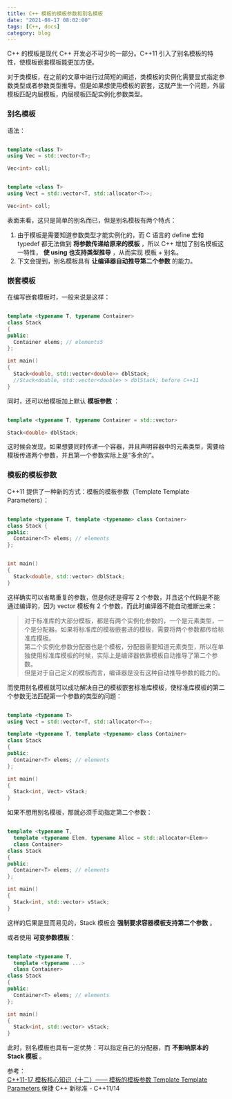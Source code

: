 ```yaml
---
title: C++ 模板的模板参数和别名模板
date: "2021-08-17 08:02:00"
tags: [C++, docs]
category: blog
---
```

C++ 的模板是现代 C++ 开发必不可少的一部分。C++11 引入了别名模板的特性，使模板嵌套模板能更加方便。

<!-- more -->

对于类模板，在之前的文章中进行过简短的阐述，类模板的实例化需要显式指定参数类型或者参数类型推导。但是如果想使用模板的嵌套，这就产生一个问题，外层模板匹配内层模板，内层模板匹配实例化参数类型。

### 别名模板

语法：

```cpp

template <class T>
using Vec = std::vector<T>;

Vec<int> coll;

```

```cpp

template <class T>
using Vect = std::vector<T, std::allocator<T>>;

Vec<int> coll;

```

表面来看，这只是简单的别名而已，但是别名模板有两个特点：

1. 由于模板是需要知道参数类型才能实例化的，而 C 语言的 define 宏和 typedef 都无法做到 **将参数传递给原来的模板** ，所以 C++ 增加了别名模板这一特性， **使 using 也支持类型推导** ，从而实现 模板 + 别名。
2. 下文会提到，别名模板具有 **让编译器自动推导第二个参数** 的能力。

### 嵌套模板

在编写嵌套模板时，一般来说是这样：

```cpp

template <typename T, typename Container>
class Stack
{
public:
  Container elems; // elements5
};

int main()
{
  Stack<double, std::vector<double>> dblStack;
  //Stack<double, std::vector<double> > dblStack; before C++11
}

```

同时，还可以给模板加上默认 **模板参数** ：

```cpp

template <typename T, typename Container = std::vector>

Stack<double> dblStack;

```

这时候会发现，如果想要同时传递一个容器，并且声明容器中的元素类型，需要给模板传递两个参数，并且第一个参数实际上是“多余的”。

### 模板的模板参数

C++11 提供了一种新的方式：模板的模板参数（Template Template Parameters）：

```cpp

template <typename T, template <typename> class Container>
class Stack {
public:
  Container<T> elems; // elements
};


int main()
{
  Stack<double, std::vector> dblStack;
}

```

这样确实可以省略重复的参数，但是你还是得写 2 个参数，并且这个代码是不能通过编译的，因为 vector 模板有 2 个参数，而此时编译器不能自动推断出来：

> 对于标准库的大部分模板，都是有两个实例化参数的，一个是元素类型，一个是分配器。如果将标准库的模板嵌套进的模板，需要将两个参数都传给标准库模板。<br>第二个实例化参数分配器也是个模板，分配器需要知道元素类型，所以在单独使用标准库模板的时候，实际上是编译器依靠模板自动推导了第二个参数。<br>但是对于自己定义的模板而言，编译器是没有这种自动推导参数的能力的。

而使用别名模板就可以成功解决自己的模板嵌套标准库模板，使标准库模板的第二个参数无法匹配第一个参数的类型的问题：

```cpp

template <typename T>
using Vect = std::vector<T, std::allocator<T>>;

template <typename T, template <typename> class Container>
class Stack
{
public:
  Container<T> elems; // elements
};

int main()
{
  Stack<int, Vect> vStack;
}

```

如果不想用别名模板，那就必须手动指定第二个参数：

```cpp

template <typename T,
  template <typename Elem, typename Alloc = std::allocator<Elem>>
  class Container>
class Stack
{
public:
  Container<T> elems; // elements
};

int main()
{
  Stack<int, std::vector> vStack;
}

```

这样的后果是显而易见的，Stack 模板会 **强制要求容器模板支持第二个参数** 。

或者使用 **可变参数模板**：

```cpp

template <typename T,
  template <typename ...>
  class Container>
class Stack
{
public:
  Container<T> elems; // elements
};

int main()
{
  Stack<int, std::vector> vStack;
}

```

此时，别名模板也具有一定优势：可以指定自己的分配器，而 **不影响原本的 Stack 模板** 。

<div class="ref-label">参考：</div>
<div class="ref-list">
<a href="https://www.cnblogs.com/zhangyachen/p/14083672.html">
C++11-17 模板核心知识（十二）—— 模板的模板参数 Template Template Parameters
</a>
<span>
侯捷 C++ 新标准 - C++11/14
</span>
</div>